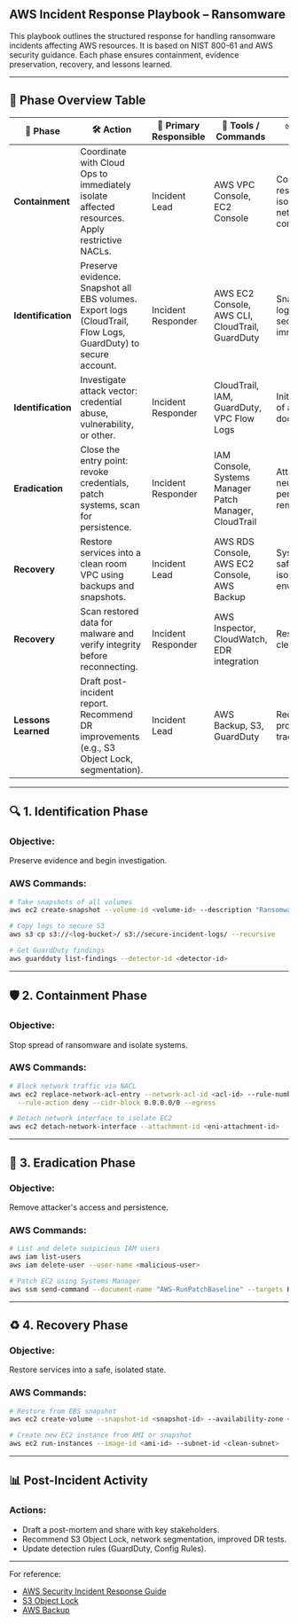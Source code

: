 ## AWS Incident Response Playbook – Ransomware

This playbook outlines the structured response for handling ransomware incidents affecting AWS resources. It is based on NIST 800-61 and AWS security guidance. Each phase ensures containment, evidence preservation, recovery, and lessons learned.

---

## 📌 Phase Overview Table

| 🔄 Phase         | 🛠️ Action                                                                                                     | 👤 Primary Responsible | 🧪 Tools / Commands                                       | ✅ Completion Criteria                                                    |
|------------------|-----------------------------------------------------------------------------------------------------------------|--------------------------|--------------------------------------------------------------|----------------------------------------------------------------------------------|
| **Containment**  | Coordinate with Cloud Ops to immediately isolate affected resources. Apply restrictive NACLs.                   | Incident Lead            | AWS VPC Console, EC2 Console                                     | Compromised resources are isolated with no network connectivity.               |
| **Identification** | Preserve evidence. Snapshot all EBS volumes. Export logs (CloudTrail, Flow Logs, GuardDuty) to secure account. | Incident Responder       | AWS EC2 Console, AWS CLI, CloudTrail, GuardDuty                  | Snapshots and logs are stored securely and immutably.                          |
| **Identification** | Investigate attack vector: credential abuse, vulnerability, or other.                                          | Incident Responder       | CloudTrail, IAM, GuardDuty, VPC Flow Logs                        | Initial hypothesis of attack vector documented.                                |
| **Eradication**   | Close the entry point: revoke credentials, patch systems, scan for persistence.                               | Incident Responder       | IAM Console, Systems Manager Patch Manager, CloudTrail          | Attack vector neutralized, no persistence remains.                             |
| **Recovery**      | Restore services into a clean room VPC using backups and snapshots.                                           | Incident Lead            | AWS RDS Console, AWS EC2 Console, AWS Backup                    | Systems restored safely into isolated environment.                             |
| **Recovery**      | Scan restored data for malware and verify integrity before reconnecting.                                      | Incident Responder       | AWS Inspector, CloudWatch, EDR integration                      | Restored data is clean and verified.                                           |
| **Lessons Learned** | Draft post-incident report. Recommend DR improvements (e.g., S3 Object Lock, segmentation).                    | Incident Lead            | AWS Backup, S3, GuardDuty                                       | Recommendations proposed and tracked.                                         |

---

## 🔍 1. Identification Phase

### Objective:
Preserve evidence and begin investigation.

### AWS Commands:
```bash
# Take snapshots of all volumes
aws ec2 create-snapshot --volume-id <volume-id> --description "Ransomware evidence"

# Copy logs to secure S3
aws s3 cp s3://<log-bucket>/ s3://secure-incident-logs/ --recursive

# Get GuardDuty findings
aws guardduty list-findings --detector-id <detector-id>
```

---

## 🛡️ 2. Containment Phase

### Objective:
Stop spread of ransomware and isolate systems.

### AWS Commands:
```bash
# Block network traffic via NACL
aws ec2 replace-network-acl-entry --network-acl-id <acl-id> --rule-number 100 --protocol -1 \
  --rule-action deny --cidr-block 0.0.0.0/0 --egress

# Detach network interface to isolate EC2
aws ec2 detach-network-interface --attachment-id <eni-attachment-id>
```

---

## 🧹 3. Eradication Phase

### Objective:
Remove attacker's access and persistence.

### AWS Commands:
```bash
# List and delete suspicious IAM users
aws iam list-users
aws iam delete-user --user-name <malicious-user>

# Patch EC2 using Systems Manager
aws ssm send-command --document-name "AWS-RunPatchBaseline" --targets Key=instanceIds,Values=<instance-id>
```

---

## ♻️ 4. Recovery Phase

### Objective:
Restore services into a safe, isolated state.

### AWS Commands:
```bash
# Restore from EBS snapshot
aws ec2 create-volume --snapshot-id <snapshot-id> --availability-zone <az>

# Create new EC2 instance from AMI or snapshot
aws ec2 run-instances --image-id <ami-id> --subnet-id <clean-subnet>
```

---

## 📊 Post-Incident Activity

### Actions:
- Draft a post-mortem and share with key stakeholders.
- Recommend S3 Object Lock, network segmentation, improved DR tests.
- Update detection rules (GuardDuty, Config Rules).

---

For reference:
- [AWS Security Incident Response Guide](https://docs.aws.amazon.com/security/?id=docs_gateway)
- [S3 Object Lock](https://docs.aws.amazon.com/AmazonS3/latest/userguide/object-lock-overview.html)
- [AWS Backup](https://docs.aws.amazon.com/aws-backup/)
